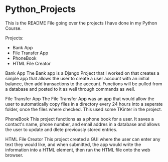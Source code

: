# Python_Projects
This is the README File going over the projects I have done in my Python Course.

Projects:
- Bank App
- File Transfer App
- PhoneBook
- HTML File Creator

Bank App
The Bank app is a Django Project that I worked on that creates a simple app that allows the user to create a user account with an initial balance, then add transactions to the account. Functions will be pulled from a database and posted to it as well through commands as well. 

File Transfer App
The File Transfer App was an app that would allow the user to automatically copy files in a directory every 24 hours into a seperate folder, once the files where checked. This used some TKinter in the project.

PhoneBook
This project functions as a phone book for a user. It saves a contact's name, phone number, and email addres in a database and allows the user to update and dlete previously stored entries.

HTML File Creator
This project created a GUI where the user can enter any text they would like, and when submitted, the app would write the information into a HTML element, then run the HTML file onto the web browser. 
